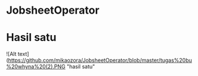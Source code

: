 # JobsheetOperator
# Hasil satu
![Alt text] (https://github.com/mikaozora/JobsheetOperator/blob/master/tugas%20bu%20whyna%20(2).PNG "hasil satu"
